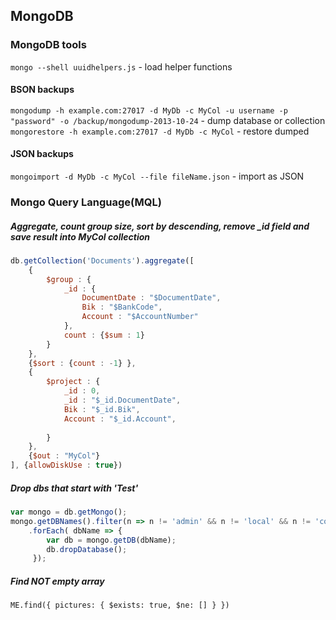 ## MongoDB
### MongoDB tools

`mongo --shell uuidhelpers.js` - load helper functions

#### BSON backups
`mongodump -h example.com:27017 -d MyDb -c MyCol -u username -p "password" -o /backup/mongodump-2013-10-24` - dump database or collection  
`mongorestore -h example.com:27017 -d MyDb -c MyCol` - restore dumped  

#### JSON backups
`mongoimport -d MyDb -c MyCol --file fileName.json` - import as JSON


### Mongo Query Language(MQL)

##### Aggregate, count group size, sort by descending, remove _id field and save result into MyCol collection
```javascript
db.getCollection('Documents').aggregate([
    {
        $group : {
            _id : {
                DocumentDate : "$DocumentDate",
                Bik : "$BankCode",
                Account : "$AccountNumber"
            },
            count : {$sum : 1}
        }
    },
    {$sort : {count : -1} },
    {
        $project : {
            _id : 0,
            _id : "$_id.DocumentDate",
            Bik : "$_id.Bik",
            Account : "$_id.Account",
            
        }
    },
    {$out : "MyCol"}
], {allowDiskUse : true})
```

##### Drop dbs that start with 'Test'
```javascript 
var mongo = db.getMongo();
mongo.getDBNames().filter(n => n != 'admin' && n != 'local' && n != 'config' && n.startsWith('Test'))
    .forEach( dbName => { 
        var db = mongo.getDB(dbName); 
        db.dropDatabase();
     });
```

##### Find NOT empty array
```javasript
ME.find({ pictures: { $exists: true, $ne: [] } })
```
